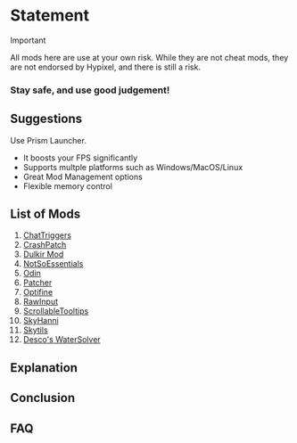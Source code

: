 # Statement
>[!IMPORTANT]
> All mods here are use at your own risk.
> While they are not cheat mods, they are not endorsed by Hypixel, and there is still a risk.
>
### Stay safe, and use good judgement!

## Suggestions
Use Prism Launcher.
- It boosts your FPS significantly
- Supports multple platforms such as Windows/MacOS/Linux
- Great Mod Management options
- Flexible memory control

## List of Mods
1. [ChatTriggers](https://chattriggers.com/)
2. [CrashPatch](https://github.com/Polyfrost/CrashPatch) 
3. [Dulkir Mod](https://github.com/inglettronald/DulkirMod) 
4. [NotSoEssentials](https://modrinth.com/mod/notsoessential)
5. [Odin](https://github.com/odtheking/Odin) 
6. [Patcher](https://sk1er.club/mods/patcher) 
7. [Optifine](https://optifine.net/adloadx?f=OptiFine_1.8.9_HD_U_L5.jar&x=f0ee) 
8. [RawInput](https://modrinth.com/mod/rawinput) 
9. [ScrollableTooltips](https://sk1er.club/mods/text_overflow_scroll) 
10. [SkyHanni](https://github.com/hannibal002/SkyHanni) 
11. [Skytils](https://github.com/Skytils/SkytilsMod/releases) 
12. [Desco's WaterSolver](https://github.com/Desco1/WaterSolver)

## Explanation 

## Conclusion

## FAQ
